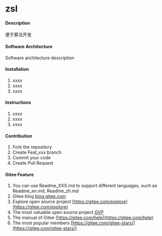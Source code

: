 # zsl

#### Description
便于算法开发

#### Software Architecture
Software architecture description

#### Installation

1.  xxxx
2.  xxxx
3.  xxxx

#### Instructions

1.  xxxx
2.  xxxx
3.  xxxx

#### Contribution

1.  Fork the repository
2.  Create Feat_xxx branch
3.  Commit your code
4.  Create Pull Request


#### Gitee Feature

1.  You can use Readme\_XXX.md to support different languages, such as Readme\_en.md, Readme\_zh.md
2.  Gitee blog [blog.gitee.com](https://blog.gitee.com)
3.  Explore open source project [https://gitee.com/explore](https://gitee.com/explore)
4.  The most valuable open source project [GVP](https://gitee.com/gvp)
5.  The manual of Gitee [https://gitee.com/help](https://gitee.com/help)
6.  The most popular members  [https://gitee.com/gitee-stars/](https://gitee.com/gitee-stars/)
